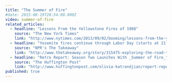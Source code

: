 ```yaml
---
title: "The Summer of Fire"
#date: 2015-08-19T20:54:00.000Z
video: summer-of-fire
related_articles:
  - headline: "Lessons From the Yellowstone Fires of 1988"
    source: "The New York Times"
    link: "http://www.nytimes.com/2013/09/02/booming/lessons-from-the-yellowstone-fires-of-1988.html?ref=booming"
  - headline: "Yosemite fires continue through Labor Day (starts at 21:15)"
    source: "NPR's The Takeaway"
    link: "http://www.thetakeaway.org/story/315475-exploring-the-road-to-us-action-in-syria-the-state-of-higher-education-yosemite-fires-continue-through-labor-day/"
  - headline: "Retro Report: Season Two Launches With _Summer of Fire_"
    source: "The Huffington Post"
    link: "http://www.huffingtonpost.com/olivia-katrandjian/report-report-season-2_b_3845668.html?utm_hp_ref=science"
published: true
---
```


